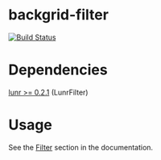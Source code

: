 backgrid-filter
===============
[![Build Status](https://travis-ci.org/wyuenho/backgrid-filter.png?branch=master)](https://travis-ci.org/wyuenho/backgrid-filter)

Dependencies
============
[lunr >= 0.2.1](http://lunrjs.com) (LunrFilter)

Usage
=====
See the [Filter](http://wyuenho.github.com/backgrid/#api-filter) section in
the documentation.
